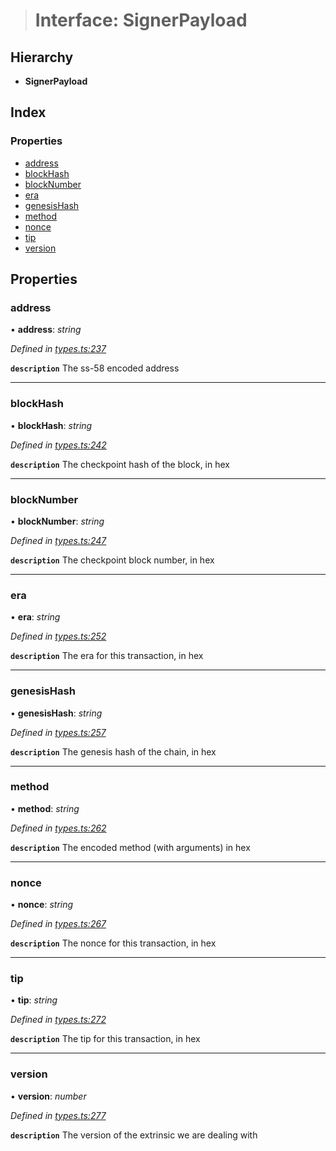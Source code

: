 > # Interface: SignerPayload

## Hierarchy

* **SignerPayload**

## Index

### Properties

* [address](_types_.signerpayload.md#address)
* [blockHash](_types_.signerpayload.md#blockhash)
* [blockNumber](_types_.signerpayload.md#blocknumber)
* [era](_types_.signerpayload.md#era)
* [genesisHash](_types_.signerpayload.md#genesishash)
* [method](_types_.signerpayload.md#method)
* [nonce](_types_.signerpayload.md#nonce)
* [tip](_types_.signerpayload.md#tip)
* [version](_types_.signerpayload.md#version)

## Properties

###  address

• **address**: *string*

*Defined in [types.ts:237](https://github.com/polkadot-js/api/blob/7a08b37/packages/api/src/types.ts#L237)*

**`description`** The ss-58 encoded address

___

###  blockHash

• **blockHash**: *string*

*Defined in [types.ts:242](https://github.com/polkadot-js/api/blob/7a08b37/packages/api/src/types.ts#L242)*

**`description`** The checkpoint hash of the block, in hex

___

###  blockNumber

• **blockNumber**: *string*

*Defined in [types.ts:247](https://github.com/polkadot-js/api/blob/7a08b37/packages/api/src/types.ts#L247)*

**`description`** The checkpoint block number, in hex

___

###  era

• **era**: *string*

*Defined in [types.ts:252](https://github.com/polkadot-js/api/blob/7a08b37/packages/api/src/types.ts#L252)*

**`description`** The era for this transaction, in hex

___

###  genesisHash

• **genesisHash**: *string*

*Defined in [types.ts:257](https://github.com/polkadot-js/api/blob/7a08b37/packages/api/src/types.ts#L257)*

**`description`** The genesis hash of the chain, in hex

___

###  method

• **method**: *string*

*Defined in [types.ts:262](https://github.com/polkadot-js/api/blob/7a08b37/packages/api/src/types.ts#L262)*

**`description`** The encoded method (with arguments) in hex

___

###  nonce

• **nonce**: *string*

*Defined in [types.ts:267](https://github.com/polkadot-js/api/blob/7a08b37/packages/api/src/types.ts#L267)*

**`description`** The nonce for this transaction, in hex

___

###  tip

• **tip**: *string*

*Defined in [types.ts:272](https://github.com/polkadot-js/api/blob/7a08b37/packages/api/src/types.ts#L272)*

**`description`** The tip for this transaction, in hex

___

###  version

• **version**: *number*

*Defined in [types.ts:277](https://github.com/polkadot-js/api/blob/7a08b37/packages/api/src/types.ts#L277)*

**`description`** The version of the extrinsic we are dealing with
